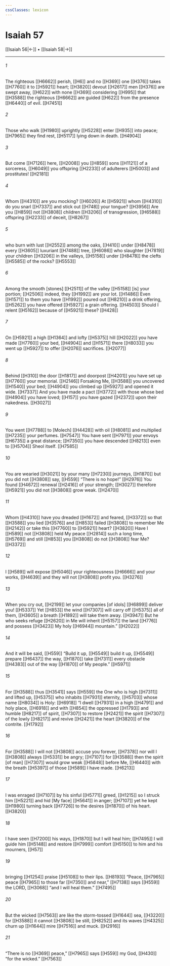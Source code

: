 ```yaml
---
cssClasses: lexicon
---
```


# Isaiah 57

[[Isaiah 56|←]] • [[Isaiah 58|→]]

---

###### 1
The righteous [[H6662]] perish, [[H6]] and no [[H369]] one [[H376]] takes [[H7760]] it to [[H5921]] heart; [[H3820]] devout [[H2617]] men [[H376]] are swept away, [[H622]] with none [[H369]] considering [[H995]] that [[H3588]] the righteous [[H6662]] are guided [[H622]] from the presence [[H6440]] of evil. [[H7451]]

###### 2
Those who walk [[H1980]] uprightly [[H5228]] enter [[H935]] into peace; [[H7965]] they find rest, [[H5117]] lying down in death. [[H4904]]

###### 3
But come [[H7126]] here, [[H2008]] you [[H859]] sons [[H1121]] of a sorceress, [[H6049]] you offspring [[H2233]] of adulterers [[H5003]] and prostitutes! [[H2181]]

###### 4
Whom [[H4310]] are you mocking? [[H6026]] At [[H5921]] whom [[H4310]] do you snarl [[H7337]] and stick out [[H748]] your tongue? [[H3956]] Are you [[H859]] not [[H3808]] children [[H3206]] of transgression, [[H6588]] offspring [[H2233]] of deceit, [[H8267]]

###### 5
who burn with lust [[H2552]] among the oaks, [[H410]] under [[H8478]] every [[H3605]] luxuriant [[H7488]] tree, [[H6086]] who slaughter [[H7819]] your children [[H3206]] in the valleys, [[H5158]] under [[H8478]] the clefts [[H5585]] of the rocks? [[H5553]]

###### 6
Among the smooth [stones] [[H2511]] of the valley [[H5158]] [is] your portion; [[H2506]] indeed, they [[H1992]] are your lot. [[H1486]] Even [[H1571]] to them you have [[H1992]] poured out [[H8210]] a drink offering, [[H5262]] you have offered [[H5927]] a grain offering. [[H4503]] Should I relent [[H5162]] because of [[H5921]] these? [[H428]]

###### 7
On [[H5921]] a high [[H1364]] and lofty [[H5375]] hill [[H2022]] you have made [[H7760]] your bed, [[H4904]] and [[H1571]] there [[H8033]] you went up [[H5927]] to offer [[H2076]] sacrifices. [[H2077]]

###### 8
Behind [[H310]] the door [[H1817]] and doorpost [[H4201]] you have set up [[H7760]] your memorial. [[H2146]] Forsaking Me, [[H3588]] you uncovered [[H1540]] your bed; [[H4904]] you climbed up [[H5927]] and opened it wide. [[H7337]] And you have made a pact [[H3772]] with those  whose bed [[H4904]] you have loved; [[H157]] you have gazed [[H2372]] upon their nakedness. [[H3027]]

###### 9
You went [[H7788]] to [Molech] [[H4428]] with oil [[H8081]] and multiplied [[H7235]] your perfumes. [[H7547]] You have sent [[H7971]] your envoys [[H6735]] a great distance; [[H7350]] you have descended [[H8213]] even to [[H5704]] Sheol itself. [[H7585]]

###### 10
You are wearied [[H3021]] by your many [[H7230]] journeys, [[H1870]] but you did not [[H3808]] say, [[H559]] “There is no hope!” [[H2976]] You found [[H4672]] renewal [[H2416]] of your strength; [[H3027]] therefore [[H5921]] you did not [[H3808]] grow weak. [[H2470]]

###### 11
Whom [[H4310]] have you dreaded [[H1672]] and feared, [[H3372]] so that [[H3588]] you lied [[H3576]] and [[H853]] failed [[H3808]] to remember Me [[H2142]] or take this [[H7760]] to [[H5921]] heart? [[H3820]] Have I [[H589]] not [[H3808]] held My peace [[H2814]] such a long time, [[H5769]] and still [[H853]] you [[H3808]] do not [[H3808]] fear Me? [[H3372]]

###### 12
I [[H589]] will expose [[H5046]] your righteousness [[H6666]] and your works, [[H4639]] and they will not [[H3808]] profit you. [[H3276]]

###### 13
When you cry out, [[H2199]] let your companies [of idols] [[H6899]] deliver you! [[H5337]] Yet [[H853]] the wind [[H7307]] will carry off [[H5375]] all of them, [[H3605]] a breath [[H1892]] will take them away. [[H3947]] But he who seeks refuge [[H2620]] in Me  will inherit [[H5157]] the land [[H776]] and possess [[H3423]] My holy [[H6944]] mountain.” [[H2022]]

###### 14
And it will be said, [[H559]] “Build it up, [[H5549]] build it up, [[H5549]] prepare [[H6437]] the way, [[H1870]] take [[H7311]] every obstacle [[H4383]] out of the way [[H1870]] of My people.” [[H5971]]

###### 15
For [[H3588]] thus [[H3541]] says [[H559]] the One who is high [[H7311]] and lifted up, [[H5375]] who inhabits [[H7931]] eternity, [[H5703]] whose name [[H8034]] is Holy: [[H6918]] “I dwell [[H7931]] in a high [[H4791]] and holy place, [[H6918]] and with [[H854]] the oppressed [[H1793]] and humble [[H8217]] of spirit, [[H7307]] to restore [[H2421]] the spirit [[H7307]] of the lowly [[H8217]] and revive [[H2421]] the heart [[H3820]] of the contrite. [[H1792]]

###### 16
For [[H3588]] I will not [[H3808]] accuse you forever, [[H7378]] nor will I [[H3808]] always [[H5331]] be angry; [[H7107]] for [[H3588]] then the spirit [of man] [[H7307]] would grow weak [[H5848]] before Me, [[H6440]] with the breath [[H5397]] of those [[H589]] I have made. [[H6213]]

###### 17
I was enraged [[H7107]] by his sinful [[H5771]] greed, [[H1215]] so I struck him [[H5221]] and hid [My face] [[H5641]] in anger; [[H7107]] yet he kept [[H1980]] turning back [[H7726]] to the desires [[H1870]] of his heart. [[H3820]]

###### 18
I have seen [[H7200]] his ways, [[H1870]] but I will heal him; [[H7495]] I will guide him [[H5148]] and restore [[H7999]] comfort [[H5150]] to him  and his mourners, [[H57]]

###### 19
bringing [[H1254]] praise [[H5108]] to their lips. [[H8193]] “Peace, [[H7965]] peace [[H7965]] to those far [[H7350]] and near,” [[H7138]] says [[H559]] the LORD, [[H3068]] “and I will heal them.” [[H7495]]

###### 20
But the wicked [[H7563]] are like the storm-tossed [[H1644]] sea, [[H3220]] for [[H3588]] it cannot [[H3808]] be still, [[H8252]] and its waves [[H4325]] churn up [[H1644]] mire [[H7516]] and muck. [[H2916]]

###### 21
“There is no [[H369]] peace,” [[H7965]] says [[H559]] my God, [[H430]] “for the wicked.” [[H7563]]

